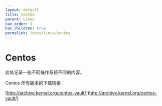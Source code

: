 ```yaml
---
layout: default
title: CentOS
parent: Linux
nav_order: 1
has_children: true
permalink: /docs/linux/centos
---
```


# Centos

此处记录一些不同操作系统不同的内容。

Centos 所有版本的下载链接：

[http://archive.kernel.org/centos-vault/](http://archive.kernel.org/centos-vault/)


